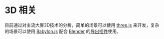 # 3D 相关

目前通过对主流大屏3D技术的分析，简单的场景可以使用 [three.js](https://threejs.org/) 来开发，复杂的场景可以使用 [Babylon.js](https://www.babylonjs.com/community/) 配合 [Blender](https://www.blender.org/) 的[导出插件](https://doc.babylonjs.com/features/featuresDeepDive/Exporters/Blender)使用。
